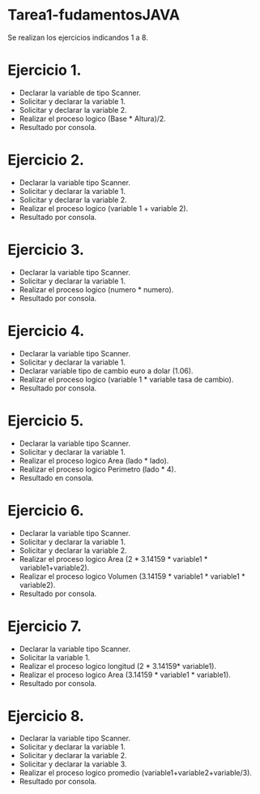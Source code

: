 # Tarea1-fudamentosJAVA
Se realizan los ejercicios indicandos 1 a 8. 

# Ejercicio 1. 
* Declarar la variable de tipo Scanner.
* Solicitar y declarar la variable 1.
* Solicitar y declarar la variable 2.
* Realizar el proceso logico (Base * Altura)/2.
* Resultado por consola.

# Ejercicio 2.
* Declarar la variable tipo Scanner.
* Solicitar y declarar la variable 1.
* Solicitar y declarar la variable 2.
* Realizar el proceso logico (variable 1 + variable 2).
* Resultado por consola.

# Ejercicio 3. 
* Declarar la variable tipo Scanner.
* Solicitar y declarar la variable 1.
* Realizar el proceso logico (numero * numero).
* Resultado por consola.

# Ejercicio 4. 
* Declarar la variable tipo Scanner.
* Solicitar y declarar la variable 1. 
* Declarar variable tipo de cambio euro a dolar (1.06).
* Realizar el proceso logico (variable 1 * variable tasa de cambio).
* Resultado por consola.

# Ejercicio 5. 
* Declarar la variable tipo Scanner.
* Solicitar y declarar la variable 1.
* Realizar el proceso logico Area (lado * lado).
* Realizar el proceso logico Perimetro (lado * 4).
* Resultado en consola.

# Ejercicio 6. 
* Declarar la variable tipo Scanner.
* Solicitar y declarar la variable 1.
* Solicitar y declarar la variable 2.
* Realizar el proceso logico Area (2 * 3.14159 * variable1 * variable1+variable2).
* Realizar el proceso logico Volumen (3.14159 * variable1 * variable1 * variable2).
* Resultado por consola.

# Ejercicio 7.
* Declarar la variable tipo Scanner.
* Solicitar la variable 1.
* Realizar el proceso logico longitud (2 * 3.14159* variable1).
* Realizar el proceso logico Area (3.14159 * variable1 * variable1).
* Resultado por consola.

# Ejercicio 8. 
* Declarar la variable tipo Scanner.
* Solicitar y declarar la variable 1.
* Solicitar y declarar la variable 2.
* Solicitar y declarar la variable 3.
* Realizar el proceso logico promedio (variable1+variable2+variable/3).
* Resultado por consola. 
  
